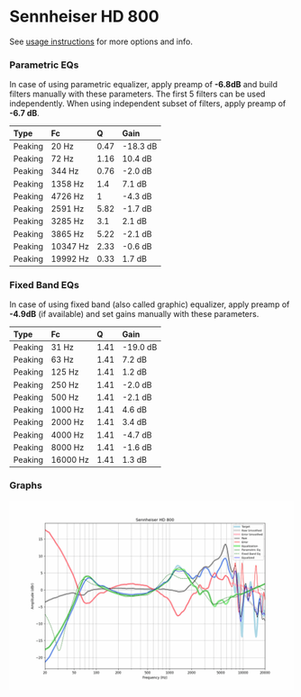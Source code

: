 # Sennheiser HD 800
See [usage instructions](https://github.com/jaakkopasanen/AutoEq#usage) for more options and info.

### Parametric EQs
In case of using parametric equalizer, apply preamp of **-6.8dB** and build filters manually
with these parameters. The first 5 filters can be used independently.
When using independent subset of filters, apply preamp of **-6.7 dB**.

| Type    | Fc       |    Q | Gain     |
|:--------|:---------|:-----|:---------|
| Peaking | 20 Hz    | 0.47 | -18.3 dB |
| Peaking | 72 Hz    | 1.16 | 10.4 dB  |
| Peaking | 344 Hz   | 0.76 | -2.0 dB  |
| Peaking | 1358 Hz  | 1.4  | 7.1 dB   |
| Peaking | 4726 Hz  | 1    | -4.3 dB  |
| Peaking | 2591 Hz  | 5.82 | -1.7 dB  |
| Peaking | 3285 Hz  | 3.1  | 2.1 dB   |
| Peaking | 3865 Hz  | 5.22 | -2.1 dB  |
| Peaking | 10347 Hz | 2.33 | -0.6 dB  |
| Peaking | 19992 Hz | 0.33 | 1.7 dB   |

### Fixed Band EQs
In case of using fixed band (also called graphic) equalizer, apply preamp of **-4.9dB**
(if available) and set gains manually with these parameters.

| Type    | Fc       |    Q | Gain     |
|:--------|:---------|:-----|:---------|
| Peaking | 31 Hz    | 1.41 | -19.0 dB |
| Peaking | 63 Hz    | 1.41 | 7.2 dB   |
| Peaking | 125 Hz   | 1.41 | 1.2 dB   |
| Peaking | 250 Hz   | 1.41 | -2.0 dB  |
| Peaking | 500 Hz   | 1.41 | -2.1 dB  |
| Peaking | 1000 Hz  | 1.41 | 4.6 dB   |
| Peaking | 2000 Hz  | 1.41 | 3.4 dB   |
| Peaking | 4000 Hz  | 1.41 | -4.7 dB  |
| Peaking | 8000 Hz  | 1.41 | -1.6 dB  |
| Peaking | 16000 Hz | 1.41 | 1.3 dB   |

### Graphs
![](./Sennheiser%20HD%20800.png)